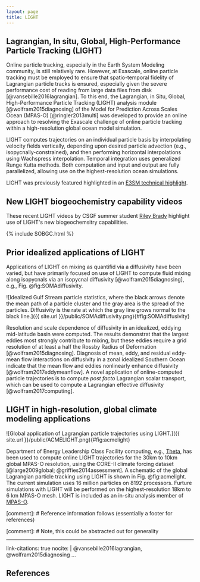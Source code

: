 ```yaml
---
layout: page
title: LIGHT
---
```

## Lagrangian, In situ, Global, High-Performance Particle Tracking (LIGHT)

Online particle tracking, especially in the Earth System Modeling community, is
still relatively rare.  However, at Exascale, online particle tracking must be
employed to ensure that spatio-temporal fidelity of Lagrangian particle tracks
is ensured, especially given the severe performance cost of reading from large
data files from disk [@vansebille2016lagrangian].  To this end, the Lagrangian,
in Situ, Global, High-Performance Particle Tracking (LIGHT) analysis module
[@wolfram2015diagnosing] of the Model for Prediction Across Scales Ocean
(MPAS-O) [@ringler2013multi] was developed to provide an online approach to
resolving the Exascale challenge of online particle tracking within a
high-resolution global ocean model simulation.

LIGHT computes trajectories on an individual particle basis by interpolating
velocity fields vertically, depending upon desired particle advection (e.g.,
isopycnally-constrained), and then performing horizontal interpolations using
Wachspress interpolation.  Temporal integration uses generalized Runge Kutta
methods.  Both computation and input and output are fully parallelized,
allowing use on the highest-resolution ocean simulations.

LIGHT was previously featured highlighted in an
[E3SM technical highlight](https://e3sm.org/wp-content/uploads/2018/10/TechnicalHighlight_LIGHT_opt.pdf).

## New LIGHT biogeochemistry capability videos

These recent LIGHT videos by CSGF summer student [Riley
Brady](http://www.rileyxbrady.com/) highlight use of LIGHT's new
biogeochemsitry capabilities.

{% include SOBGC.html %}

## Prior idealized applications of LIGHT

Applications of LIGHT on mixing as quantifid via a diffusivity have been
varied, but have primarily focused on use of LIGHT to compute fluid mixing
along isopycnals via an isopycnal diffusivity [@wolfram2015diagnosing], e.g., Fig. @fig:SOMAdiffusivity.

![Idealized Gulf Stream particle statistics, where the black arrows denote the mean path of a particle cluster and the gray area is the spread of the particles.  Diffusivity is the rate at which the gray line grows normal to the black line.]({{ site.url }}/public/SOMAdiffusivity.png){#fig:SOMAdiffusivity}

Resolution and scale dependence of diffusivity in an idealized, eddying
mid-latitude basin were computed. The results demonstrat that the largest
eddies most strongly contribute to mixing, but these eddies require a grid
resolution of at least a half the Rossby Radius of Deformation
[@wolfram2015diagnosing].  Diagnosis of mean, eddy, and residual eddy-mean flow
interactions on diffusivity in a zonal idealized Southern Ocean indicate that
the mean flow and eddies nonlinearly enhance diffusivity
[@wolfram2017eddymeanflow]. A novel application of online-computed particle
trajectories is to compute *post facto* Lagrangian scalar transport, which can
be used to compute a Lagrangian effective diffusivity [@wolfram2017computing].

## LIGHT in high-resolution, global climate modeling applications
![Global application of Lagrangian particle trajectories using LIGHT.]({{ site.url }}/public/ACMELIGHT.png){#fig:acmelight}

Department of Energy Leadership Class Facility computing, e.g.,
[Theta](https://www.alcf.anl.gov/theta), has been used to compute online LIGHT
trajectories for the 30km to 10km global MPAS-O resolution, using the CORE-II
climate forcing dataset [@large2009global; @griffies2014assessment]. A
schematic of the global Lagrangian particle tracking using LIGHT is shown in
Fig. @fig:acmelight. The current simulation uses 16 million particles on 8192
processors.  Furture simulations with LIGHT will be performed on the
highest-resolution 18km to 6 km MPAS-O mesh.  LIGHT is included as an in-situ
analysis member of [MPAS-O](https://github.com/MPAS-Dev/MPAS/tree/ocean/develop).

[comment]: # Reference information follows (essentially a footer for references)

[comment]: # Note, this could be abstracted out for generality

---
link-citations: true
nocite: |
  @vansebille2016lagrangian, @wolfram2015diagnosing
...

## References
